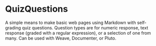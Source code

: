 # QuizQuestions

A simple means to make basic web pages using Markdown with self-grading quiz questions. Question types are for numeric response, text response (graded with a regular expression), or a selection of one from many. Can be used with Weave, Documenter, or Pluto.
